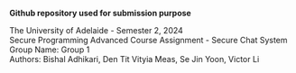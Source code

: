**Github repository used for submission purpose**


The University of Adelaide - Semester 2, 2024 \
Secure Programming Advanced Course Assignment - Secure Chat System \
Group Name: Group 1 \
Authors: Bishal Adhikari, Den Tit Vityia Meas, Se Jin Yoon, Victor Li
